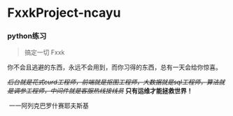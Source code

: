 # FxxkProject-ncayu

### python练习  


> 搞定一切 Fxxk

你不会且逃避的东西，永远不会用到，而你习得的东西，总有一天会给你惊喜。



*~~后台就是花式curd工程师，前端就是抠图工程师，大数据就是sql工程师，算法就是调参工程师，中间件就是客服热线接线员~~*
**只有运维才能拯救世界！**

​									                                                              						一一阿列克巴罗什赛耶夫斯基
